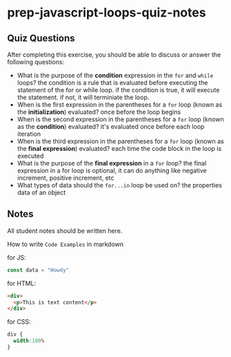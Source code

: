 # prep-javascript-loops-quiz-notes



## Quiz Questions

After completing this exercise, you should be able to discuss or answer the following questions:

- What is the purpose of the **condition** expression in the `for` and `while` loops?
the condition is a rule that is evaluated before executing the statement of the for or while loop. if the condition is true, it will execute the statement. if not, it will terminiate the loop.
- When is the first expression in the parentheses for a `for` loop (known as the **initialization**) evaluated?
once before the loop begins
- When is the second expression in the parentheses for a `for` loop (known as the **condition**) evaluated?
it's evaluated once before each loop iteration
- When is the third expression in the parentheses for a `for` loop (known as the **final expression**) evaluated?
each time the code block in the loop is executed
- What is the purpose of the **final expression** in a `for` loop?
the final expression in a for loop is optional, it can do anything like negative increment, positive increment, etc
- What types of data should the `for...in` loop be used on?
the properties data of an object


## Notes

All student notes should be written here.


How to write `Code Examples` in markdown

for JS:
```javascript
const data = "Howdy"
```

for HTML:
```html
<div>
  <p>This is text content</p>
</div>
```

for CSS:
```css
div {
  width:100%
}
```
